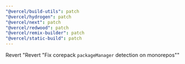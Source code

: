 ```yaml
---
"@vercel/build-utils": patch
"@vercel/hydrogen": patch
"@vercel/next": patch
"@vercel/redwood": patch
"@vercel/remix-builder": patch
"@vercel/static-build": patch
---
```


Revert "Revert "Fix corepack `packageManager` detection on monorepos""
